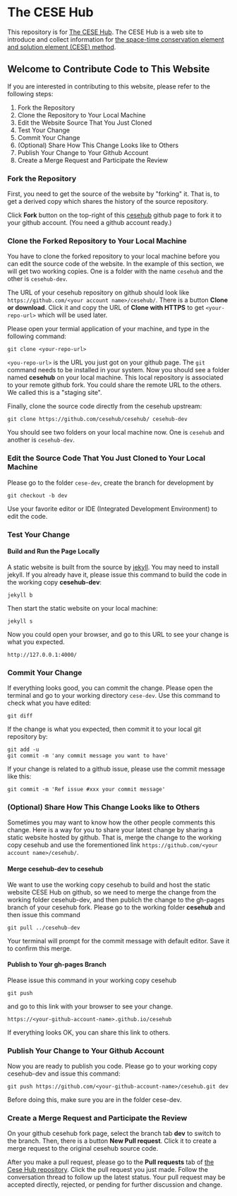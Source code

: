 # The CESE Hub
This repository is for [The CESE Hub](http://cesehub.org/). The CESE Hub is a web site to introduce and collect information for [the space-time conservation element and solution element (CESE) method](http://www.grc.nasa.gov/WWW/microbus/).

## Welcome to Contribute Code to This Website

If you are interested in contributing to this website, please refer to the following steps:

1. Fork the Repository
1. Clone the Repository to Your Local Machine
1. Edit the Website Source That You Just Cloned
1. Test Your Change
1. Commit Your Change
1. (Optional) Share How This Change Looks like to Others
1. Publish Your Change to Your Github Account
1. Create a Merge Request and Participate the Review

### Fork the Repository

First, you need to get the source of the website by "forking" it. That is, to get a derived copy which shares the history of the source repository.

Click **Fork** button on the top-right of this [cesehub](https://github.com/cesehub/cesehub/) github page to fork it to your github account. (You need a github account ready.)

### Clone the Forked Repository to Your Local Machine

You have to clone the forked repository to your local machine before you can edit the source code of the website. In the example of this section, we will get two working copies. One is a folder with the name `cesehub` and the other is `cesehub-dev`.

The URL of your cesehub repository on github should look like `https://github.com/<your account name>/cesehub/`. There is a button **Clone or download**. Click it and copy the URL of **Clone with HTTPS** to get `<your-repo-url>` which will be used later.

Please open your termial application of your machine, and type in the following command:

```
git clone <your-repo-url>
```

`<you-repo-url>` is the URL you just got on your github page. The `git` command needs to be installed in your system. Now you should see a folder named **cesehub** on your local machine. This local repository is associated to your remote github fork. You could share the remote URL to the others. We called this is a "staging site".

Finally, clone the source code directly from the cesehub upstream:

```
git clone https://github.com/cesehub/cesehub/ cesehub-dev
```

You should see two folders on your local machine now. One is `cesehub` and another is `cesehub-dev`.

### Edit the Source Code That You Just Cloned to Your Local Machine

Please go to the folder `cese-dev`, create the branch for development by

```
git checkout -b dev
```

Use your favorite editor or IDE (Integrated Development Environment) to edit the code.

### Test Your Change

#### Build and Run the Page Locally

A static website is built from the source by [jekyll](https://jekyllrb.com/). You may need to install jekyll. If you already have it, please issue this command to build the code in the working copy **cesehub-dev**:

```
jekyll b
```

Then start the static website on your local machine:

```
jekyll s
```

Now you could open your browser, and go to this URL to see your change is what you expected.

```
http://127.0.0.1:4000/
```

### Commit Your Change

If everything looks good, you can commit the change. Please open the terminal and go to your working directory `cese-dev`. Use this command to check what you have edited:

```
git diff
```

If the change is what you expected, then commit it to your local git repository by:

```
git add -u
git commit -m 'any commit message you want to have'
```

If your change is related to a github issue, please use the commit message like this:

```
git commit -m 'Ref issue #xxx your commit message'
```

### (Optional) Share How This Change Looks like to Others

Sometimes you may want to know how the other people comments this change. Here is a way for you to share your latest change by sharing a static website hosted by github. That is, merge the change to the working copy cesehub and use the forementioned link `https://github.com/<your account name>/cesehub/`.

#### Merge cesehub-dev to cesehub

We want to use the working copy cesehub to build and host the static website CESE Hub on github, so we need to merge the change from the working folder cesehub-dev, and then publich the change to the gh-pages branch of your cesehub fork.
Please go to the working folder **cesehub** and then issue this command

```
git pull ../cesehub-dev
```

Your terminal will prompt for the commit message with default editor. Save it to confirm this merge.

#### Publish to Your gh-pages Branch

Please issue this command in your working copy cesehub

```
git push
```

and go to this link with your browser to see your change.

```
https://<your-github-account-name>.github.io/cesehub
```

If everything looks OK, you can share this link to others.

### Publish Your Change to Your Github Account

Now you are ready to publish you code. Please go to your working copy cesehub-dev and issue this command:

```
git push https://github.com/<your-github-account-name>/cesehub.git dev
```

Before doing this, make sure you are in the folder cese-dev.

### Create a Merge Request and Participate the Review

On your github cesehub fork page, select the branch tab **dev** to switch to the branch. Then, there is a button **New Pull request**. Click it to create a merge request to the original cesehub source code.

After you make a pull request, please go to the **Pull requests** tab of [the Cese Hub repository](https://github.com/cesehub/cesehub/). Click the pull request you just made. Follow the conversation thread to follow up the latest status. Your pull request may be accepted directly, rejected, or pending for further discussion and change.
